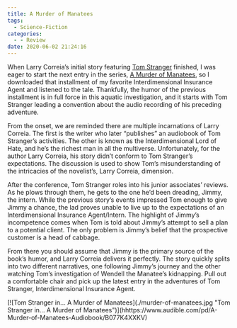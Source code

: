 ```yaml
---
title: A Murder of Manatees
tags:
  - Science-Fiction
categories:
  - - Review
date: 2020-06-02 21:24:16
---
```


When Larry Correia’s initial story featuring [Tom Stranger](https://www.audible.com/pd/The-Adventures-of-Tom-Stranger-Interdimensional-Insurance-Agent-Audiobook/B01D0FJOAI) finished, I was eager to start the next entry in the series, [A Murder of Manatees](https://www.audible.com/pd/A-Murder-of-Manatees-Audiobook/B077K4XXKV?), so I downloaded that installment of my favorite Interdimensional Insurance Agent and listened to the tale. Thankfully, the humor of the previous installment is in full force in this aquatic investigation, and it starts with Tom Stranger leading a convention about the audio recording of his preceding adventure.

From the onset, we are reminded there are multiple incarnations of Larry Correia. The first is the writer who later “publishes” an audiobook of Tom Stranger’s activities.<!-- more --> The other is known as the Interdimensional Lord of Hate, and he’s the richest man in all the multiverse. Unfortunately, for the author Larry Correia, his story didn’t conform to Tom Stranger’s expectations. The discussion is used to show Tom’s misunderstanding of the intricacies of the novelist’s, Larry Correia, dimension.

After the conference, Tom Stranger roles into his junior associates’ reviews. As he plows through them, he gets to the one he’d been dreading, Jimmy, the intern. While the previous story’s events impressed Tom enough to give Jimmy a chance, the lad proves unable to live up to the expectations of an Interdimensional Insurance Agent/Intern. The highlight of Jimmy’s incompetence comes when Tom is told about Jimmy’s attempt to sell a plan to a potential client. The only problem is Jimmy’s belief that the prospective customer is a head of cabbage.

From there you should assume that Jimmy is the primary source of the book’s humor, and Larry Correia delivers it perfectly. The story quickly splits into two different narratives, one following Jimmy’s journey and the other watching Tom’s investigation of Wendell the Manatee’s kidnapping. Pull out a comfortable chair and pick up the latest entry in the adventures of Tom Stranger, Interdimensional Insurance Agent.

<div class="center">[![Tom Stranger in... A Murder of Manatees](./murder-of-manatees.jpg "Tom Stranger in... A Murder of Manatees")](hhttps://www.audible.com/pd/A-Murder-of-Manatees-Audiobook/B077K4XXKV)</div>